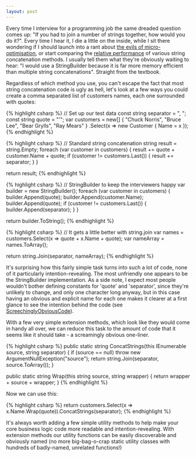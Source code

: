 ```yaml
---
layout: post
---
```


Every time I interview for a programming job the same dreaded question comes up\: "If you had to join a number of strings together, how would you do it?".  Every time I hear it, I die a little on the inside, while I sit there wondering if I should launch into a rant about [the evils of micro-optimisation][1], or start comparing the [relative performance][2] of various string concatenation methods.  I usually tell them what they're obviously waiting to hear: "I would use a StringBuilder because it is far more memory efficient than multiple string concatenations".  Straight from the textbook.

Regardless of which method you use, you can't escape the fact that most string concatenation code is ugly as hell, let's look at a few ways you could create a comma separated list of customers names, each one surrounded with quotes:

{% highlight csharp %}
// Set up our test data
const string separator = ", ";
const string quote = "'";
var customers = new[] { "Chuck Norris", "Bruce Lee", "Bear Grylls", "Ray Mears" }
    .Select(x => new Customer { Name = x });
{% endhighlight %}

{% highlight csharp %}
// Standard string concatenation
string result = string.Empty;
foreach (var customer in customers)
{
    result += quote + customer.Name + quote;
    if (customer != customers.Last())
    {
        result += separator;
    }
} 

return result;
{% endhighlight %}

{% highlight csharp %}
// StringBuilder to keep the interviewers happy
var builder = new StringBuilder();
foreach (var customer in customers)
{
    builder.Append(quote);
    builder.Append(customer.Name);
    builder.Append(quote);
    if (customer != customers.Last())
    {
        builder.Append(separator);
    }
}
 
return builder.ToString();
{% endhighlight %}

{% highlight csharp %}
// It gets a little better with string.join
var names = customers.Select(x => quote + x.Name + quote);
var nameArray = names.ToArray();
 
return string.Join(separator, nameArray);
{% endhighlight %}

It's surprising how this fairly simple task turns into such a lot of code, none of it particularly intention-revealing.  The most unfriendly one appears to be the StringBuilder implementation.  As a side note, I expect most people wouldn't bother defining constants for 'quote' and 'separator', since they're unlikely to change, and only one character long anyway, but in this case having an obvious and explicit name for each one makes it clearer at a first glance to see the intention behind the code (see [ScreechinglyObviousCode][3]).

With a few very simple extension methods, which look like they would come in handy all over, we can reduce this task to the amount of code that it seems like it should take - a screamingly obvious one-liner.

{% highlight csharp %}
public static string ConcatStrings(this IEnumerable<string> source, string separator)
{
    if (source == null) throw new ArgumentNullException("source");
    return string.Join(separator, source.ToArray());
}
 
public static string Wrap(this string source, string wrapper)
{
    return wrapper + source + wrapper;
}
{% endhighlight %}

Now we can use this:

{% highlight csharp %}
return customers.Select(x => x.Name.Wrap(quote)).ConcatStrings(separator);
{% endhighlight %}

It's always worth adding a few simple utility methods to help make your core business logic code more readable and intention-revealing.  With extension methods our utility functions can be easily discoverable and obviously named (no more big-bag-o-crap static utility classes with hundreds of badly-named, unrelated functions!)

[1]: http://www.codinghorror.com/blog/2009/01/the-sad-tragedy-of-micro-optimization-theater.html
[2]: http://www.codeproject.com/KB/cs/StringBuilder_vs_String.aspx
[3]: http://c2.com/cgi/wiki?ScreechinglyObviousCode